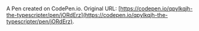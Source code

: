 # 

A Pen created on CodePen.io. Original URL: [https://codepen.io/qpylkqjh-the-typescripter/pen/jORdErz](https://codepen.io/qpylkqjh-the-typescripter/pen/jORdErz).

